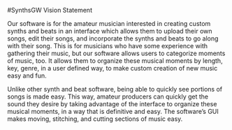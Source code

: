 #SynthsGW Vision Statement

Our software is for the amateur musician interested in creating custom synths
and beats in an interface which allows them to upload their own songs, edit
their songs, and incorporate the synths and beats to go along with their song.
This is for musicians who have some experience with gathering their music, but
our software allows users to categorize moments of music, too. It allows them
to organize these musical moments by length, key, genre, in a user defined way,
to make custom creation of new music easy and fun.

Unlike other synth and beat software, being able to quickly see portions of
songs is made easy. This way, amateur producers can quickly get the sound they
desire by taking advantage of the interface to organize these musical moments,
in a way that is definitive and easy. The software’s GUI makes moving,
stitching, and cutting sections of music easy.
